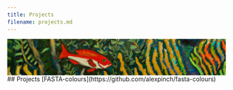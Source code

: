 ```yaml
---
title: Projects
filename: projects.md
--- 
```

<img align="left" src="https://raw.githubusercontent.com/alexpinch/alexpinch.github.io/main/images/banner.png"/>   
<br />  
## Projects
[FASTA-colours](https://github.com/alexpinch/fasta-colours)
